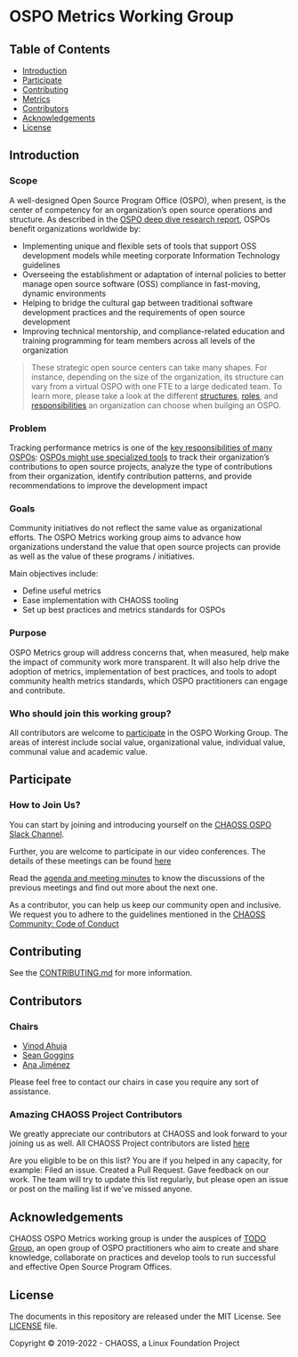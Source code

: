 # OSPO Metrics Working Group

## Table of Contents

- [Introduction](#introduction)
- [Participate](#participate)
- [Contributing](#contributing)
- [Metrics](#metrics)
- [Contributors](#contributors)
- [Acknowledgements](#Acknowledgements)
- [License](#license)

## Introduction

### Scope

A well-designed Open Source Program Office (OSPO), when present, is the center of competency for an organization’s open source operations and structure. As described in the [OSPO deep dive research report](https://www.linuxfoundation.org/research/a-deep-dive-into-open-source-program-offices), OSPOs benefit organizations worldwide by:

* Implementing unique and flexible sets of tools that support OSS development models while meeting corporate Information Technology guidelines
* Overseeing the establishment or adaptation of internal policies to better manage open source software (OSS) compliance in fast-moving, dynamic environments
* Helping to bridge the cultural gap between traditional software development practices and the requirements of open source development
* Improving technical mentorship, and compliance-related education and training programming for team members across all levels of the organization

> These strategic open source centers can take many shapes. For instance, depending on the size of the organization, its structure can vary from a virtual OSPO with one FTE to a large dedicated team. To learn more, please take a look at the different [structures](https://8112310.fs1.hubspotusercontent-na1.net/hubfs/8112310/LF%20Research/LFR_LFAID_Deep_Dive_Open_Source_Program_Offices_081922.pdf), [roles](https://8112310.fs1.hubspotusercontent-na1.net/hubfs/8112310/LF%20Research/LFR_LFAID_Deep_Dive_Open_Source_Program_Offices_081922.pdf), and [responsibilities](https://8112310.fs1.hubspotusercontent-na1.net/hubfs/8112310/LF%20Research/LFR_LFAID_Deep_Dive_Open_Source_Program_Offices_081922.pdf) an organization can choose when builging an OSPO.

### Problem

Tracking performance metrics is one of the [key responsibilities of many OSPOs](https://ospomindmap.todogroup.org/): [OSPOs might use specialized tools](https://todogroup.org/guides/management-tools/) to track their organization’s contributions to open source projects, analyze the type of contributions from their organization, identify contribution patterns, and provide recommendations to improve the development impact

### Goals

Community initiatives do not reflect the same value as organizational efforts. The OSPO Metrics working group aims to advance how organizations understand the value that open source projects can provide as well as the value of these programs / initiatives.

Main objectives include:

* Define useful metrics
* Ease implementation with CHAOSS tooling
* Set up best practices and metrics standards for OSPOs

### Purpose

OSPO Metrics group will address concerns that, when measured, help make the impact of community work more transparent. It will also help drive the adoption of metrics, implementation of best practices, and tools to adopt community health metrics standards, which OSPO practitioners can engage and contribute.

### Who should join this working group?

All contributors are welcome to [participate](#participate) in the OSPO Working Group. The areas of interest include social value, organizational value, individual value, communal value and academic value.
  
## Participate

### How to Join Us?

You can start by joining and introducing yourself on the [CHAOSS OSPO Slack Channel](https://chaoss-workspace.slack.com/archives/C03J3S2RNDS). 

Further, you are welcome to participate in our video conferences. The details of these meetings can be found [here](https://chaoss.community/participate/)

Read the [agenda and meeting minutes](https://docs.google.com/document/d/1Bf6a1Ywi4m0Ywo4vuBBp3Q9_AA_QKbWf99WxAqRbpMw/edit#) to know the discussions of the previous meetings and find out more about the next one. 

As a contributor, you can help us keep our community open and inclusive. We request you to adhere to the guidelines mentioned in the [CHAOSS Community: Code of Conduct](https://github.com/chaoss/governance/blob/master/code-of-conduct.md)

## Contributing

See the [CONTRIBUTING.md](CONTRIBUTING.md) for more information.

## Contributors

### Chairs

- [Vinod Ahuja](https://github.com/vinodkahuja)
- [Sean Goggins](https://github.com/sgoggins)
- [Ana Jiménez](https://github.com/anajsana)

 Please feel free to contact our chairs in case you require any sort of assistance.

### Amazing CHAOSS Project Contributors

We greatly appreciate our contributors at CHAOSS and look forward to your joining us as well. All CHAOSS Project contributors are listed [here](https://chaoss.community/metrics/#user-content-chaoss-contributors-include)

Are you eligible to be on this list? You are if you helped in any capacity, for example: Filed an issue. Created a Pull Request. Gave feedback on our work. The team will try to update this list regularly, but please open an issue or post
on the mailing list if we've missed anyone.

## Acknowledgements

CHAOSS OSPO Metrics working group is under the auspices of [TODO Group](https://todogroup.org/#), an open group of OSPO practitioners who aim to create and share knowledge, collaborate on practices and develop tools to run successful and effective Open Source Program Offices.

## License

The documents in this repository are released under the MIT License. See [LICENSE](LICENSE) file.

Copyright © 2019-2022 - CHAOSS, a Linux Foundation Project
